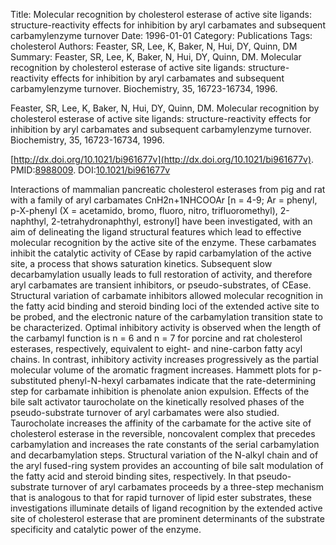 Title: Molecular recognition by cholesterol esterase of active site ligands: structure-reactivity effects for inhibition by aryl carbamates and subsequent carbamylenzyme turnover
Date: 1996-01-01
Category: Publications
Tags: cholesterol
Authors: Feaster, SR, Lee, K, Baker, N, Hui, DY, Quinn, DM
Summary: Feaster, SR, Lee, K, Baker, N, Hui, DY, Quinn, DM. Molecular recognition by cholesterol esterase of active site ligands: structure-reactivity effects for inhibition by aryl carbamates and subsequent carbamylenzyme turnover. Biochemistry, 35, 16723-16734, 1996. 

Feaster, SR, Lee, K, Baker, N, Hui, DY, Quinn, DM. Molecular recognition by cholesterol esterase of active site ligands: structure-reactivity effects for inhibition by aryl carbamates and subsequent carbamylenzyme turnover. Biochemistry, 35, 16723-16734, 1996. 

[http://dx.doi.org/10.1021/bi961677v](http://dx.doi.org/10.1021/bi961677v). PMID:[8988009](http://www.ncbi.nlm.nih.gov/pubmed/8988009). DOI:[10.1021/bi961677v](http://dx.doi.org/10.1021/bi961677v)

Interactions of mammalian pancreatic cholesterol esterases from pig and rat with a family of aryl carbamates CnH2n+1NHCOOAr [n = 4-9; Ar = phenyl, p-X-phenyl (X = acetamido, bromo, fluoro, nitro, trifluoromethyl), 2-naphthyl, 2-tetrahydronaphthyl, estronyl] have been investigated, with an aim of delineating the ligand structural features which lead to effective molecular recognition by the active site of the enzyme. These carbamates inhibit the catalytic activity of CEase by rapid carbamylation of the active site, a process that shows saturation kinetics. Subsequent slow decarbamylation usually leads to full restoration of activity, and therefore aryl carbamates are transient inhibitors, or pseudo-substrates, of CEase. Structural variation of carbamate inhibitors allowed molecular recognition in the fatty acid binding and steroid binding loci of the extended active site to be probed, and the electronic nature of the carbamylation transition state to be characterized. Optimal inhibitory activity is observed when the length of the carbamyl function is n = 6 and n = 7 for porcine and rat cholesterol esterases, respectively, equivalent to eight- and nine-carbon fatty acyl chains. In contrast, inhibitory activity increases progressively as the partial molecular volume of the aromatic fragment increases. Hammett plots for p-substituted phenyl-N-hexyl carbamates indicate that the rate-determining step for carbamate inhibition is phenolate anion expulsion. Effects of the bile salt activator taurocholate on the kinetically resolved phases of the pseudo-substrate turnover of aryl carbamates were also studied. Taurocholate increases the affinity of the carbamate for the active site of cholesterol esterase in the reversible, noncovalent complex that precedes carbamylation and increases the rate constants of the serial carbamylation and decarbamylation steps. Structural variation of the N-alkyl chain and of the aryl fused-ring system provides an accounting of bile salt modulation of the fatty acid and steroid binding sites, respectively. In that pseudo-substrate turnover of aryl carbamates proceeds by a three-step mechanism that is analogous to that for rapid turnover of lipid ester substrates, these investigations illuminate details of ligand recognition by the extended active site of cholesterol esterase that are prominent determinants of the substrate specificity and catalytic power of the enzyme.
